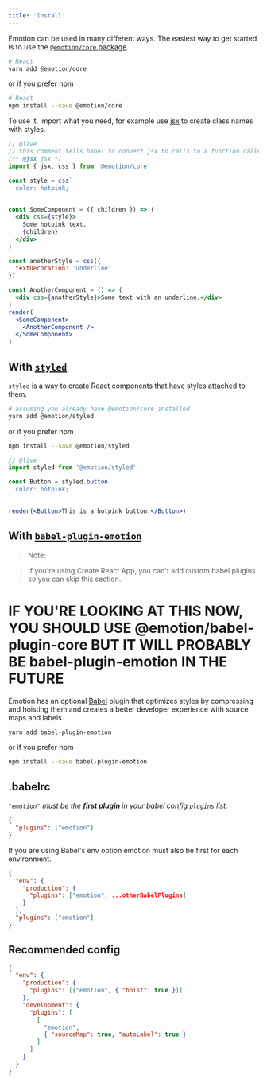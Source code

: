 ```yaml
---
title: 'Install'
---
```


Emotion can be used in many different ways. The easiest way to get started is to use the [`@emotion/core` package](/packages/@emotion/core).

```bash
# React
yarn add @emotion/core
```

or if you prefer npm

```bash
# React
npm install --save @emotion/core
```

To use it, import what you need, for example use [jsx](/docs/jsx.md) to create class names with styles.

```jsx
// @live
// this comment tells babel to convert jsx to calls to a function called jsx instead of React.createElement
/** @jsx jsx */
import { jsx, css } from '@emotion/core'

const style = css`
  color: hotpink;
`

const SomeComponent = ({ children }) => (
  <div css={style}>
    Some hotpink text.
    {children}
  </div>
)

const anotherStyle = css({
  textDecoration: 'underline'
})

const AnotherComponent = () => (
  <div css={anotherStyle}>Some text with an underline.</div>
)
render(
  <SomeComponent>
    <AnotherComponent />
  </SomeComponent>
)
```

## With [`styled`](/docs/styled.md)

`styled` is a way to create React components that have styles attached to them.

```bash
# assuming you already have @emotion/core installed
yarn add @emotion/styled
```

or if you prefer npm

```bash
npm install --save @emotion/styled
```

```jsx
// @live
import styled from '@emotion/styled'

const Button = styled.button`
  color: hotpink;
`

render(<Button>This is a hotpink button.</Button>)
```

## With [`babel-plugin-emotion`](/packages/babel-plugin-emotion)

> Note:

> If you're using Create React App, you can't add custom babel plugins so you can skip this section.

# IF YOU'RE LOOKING AT THIS NOW, YOU SHOULD USE @emotion/babel-plugin-core BUT IT WILL PROBABLY BE babel-plugin-emotion IN THE FUTURE

Emotion has an optional [Babel](https://babeljs.io/) plugin that optimizes styles by compressing and hoisting them and creates a better developer experience with source maps and labels.

```bash
yarn add babel-plugin-emotion
```

or if you prefer npm

```bash
npm install --save babel-plugin-emotion
```

## .babelrc

_`"emotion"` must be the **first plugin** in your babel config `plugins` list._

```json
{
  "plugins": ["emotion"]
}
```

If you are using Babel's env option emotion must also be first for each environment.

```json
{
  "env": {
    "production": {
      "plugins": ["emotion", ...otherBabelPlugins]
    }
  },
  "plugins": ["emotion"]
}
```

## Recommended config

```json
{
  "env": {
    "production": {
      "plugins": [["emotion", { "hoist": true }]]
    },
    "development": {
      "plugins": [
        [
          "emotion",
          { "sourceMap": true, "autoLabel": true }
        ]
      ]
    }
  }
}
```
